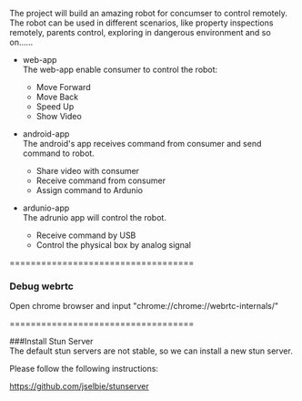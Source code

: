The project will build an amazing robot for concumser to control remotely.  
The robot can be used in different scenarios, like property inspections remotely, parents control, exploring in dangerous environment and so on…… 
 
- web-app  
  The web-app enable consumer to control the robot:  
   * Move Forward
   * Move Back
   * Speed Up
   * Show Video        
 
- android-app  
  The android's app receives command from consumer and send command to robot.
   * Share video with consumer
   * Receive command from consumer
   * Assign command to Ardunio
   
   

- ardunio-app  
   The adrunio app will control the robot.
   * Receive command by USB
   * Control the physical box by analog signal

===================================

### Debug webrtc
Open chrome browser and input "chrome://chrome://webrtc-internals/"


===================================

###Install Stun Server  
The default stun servers are not stable, so we can install a new stun server.

Please follow the following instructions:

https://github.com/jselbie/stunserver

